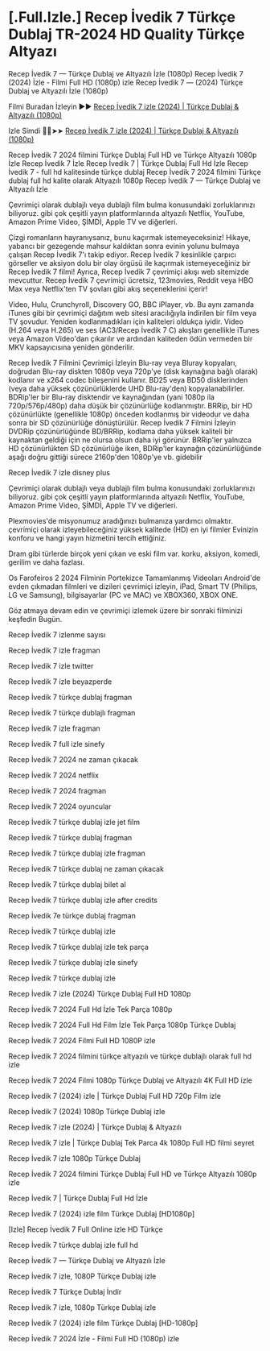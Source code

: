 # [.Full.Izle.] Recep İvedik 7 Türkçe Dublaj TR-2024 HD Quality Türkçe Altyazı

Recep İvedik 7 — Türkçe Dublaj ve Altyazılı İzle (1080p) Recep İvedik 7 (2024) İzle - Filmi Full HD (1080p) izle Recep İvedik 7 — (2024) Türkçe Dublaj ve Altyazılı İzle (1080p)

Filmi Buradan İzleyin ▶▶ [Recep İvedik 7 izle (2024) | Türkçe Dublaj & Altyazılı (1080p)](https://4k.yeshq.biz/tr/movie/952062/)

Izle Simdi 🔴✅➤➤ [Recep İvedik 7 izle (2024) | Türkçe Dublaj & Altyazılı (1080p)](https://flix.dcine.pro/tr/movie/952062/)

Recep İvedik 7 2024 filmini Türkçe Dublaj Full HD ve Türkçe Altyazılı 1080p İzle Recep İvedik 7 İzle Recep İvedik 7 | Türkçe Dublaj Full Hd İzle Recep İvedik 7 - full hd kalitesinde türkçe dublaj Recep İvedik 7 2024 filmini Türkçe dublaj full hd kalite olarak Altyazılı 1080p Recep İvedik 7 — Türkçe Dublaj ve Altyazılı İzle

Çevrimiçi olarak dublajlı veya dublajlı film bulma konusundaki zorluklarınızı biliyoruz. gibi çok çeşitli yayın platformlarında altyazılı Netflix, YouTube, Amazon Prime Video, ŞİMDİ, Apple TV ve diğerleri.

Çizgi romanların hayranıysanız, bunu kaçırmak istemeyeceksiniz! Hikaye, yabancı bir gezegende mahsur kaldıktan sonra evinin yolunu bulmaya çalışan Recep İvedik 7'ı takip ediyor. Recep İvedik 7 kesinlikle çarpıcı görseller ve aksiyon dolu bir olay örgüsü ile kaçırmak istemeyeceğiniz bir Recep İvedik 7 filmi! Ayrıca, Recep İvedik 7 çevrimiçi akışı web sitemizde mevcuttur. Recep İvedik 7 çevrimiçi ücretsiz, 123movies, Reddit veya HBO Max veya Netflix'ten TV şovları gibi akış seçeneklerini içerir!

Video, Hulu, Crunchyroll, Discovery GO, BBC iPlayer, vb. Bu aynı zamanda iTunes gibi bir çevrimiçi dağıtım web sitesi aracılığıyla indirilen bir film veya TV şovudur. Yeniden kodlanmadıkları için kaliteleri oldukça iyidir. Video (H.264 veya H.265) ve ses (AC3/Recep İvedik 7 C) akışları genellikle iTunes veya Amazon Video'dan çıkarılır ve ardından kaliteden ödün vermeden bir MKV kapsayıcısına yeniden gönderilir.

Recep İvedik 7 Filmini Çevrimiçi İzleyin Blu-ray veya Bluray kopyaları, doğrudan Blu-ray diskten 1080p veya 720p'ye (disk kaynağına bağlı olarak) kodlanır ve x264 codec bileşenini kullanır. BD25 veya BD50 disklerinden (veya daha yüksek çözünürlüklerde UHD Blu-ray'den) kopyalanabilirler. BDRip'ler bir Blu-ray disktendir ve kaynağından (yani 1080p ila 720p/576p/480p) daha düşük bir çözünürlüğe kodlanmıştır. BRRip, bir HD çözünürlükte (genellikle 1080p) önceden kodlanmış bir videodur ve daha sonra bir SD çözünürlüğe dönüştürülür. Recep İvedik 7 Filmini İzleyin DVDRip çözünürlüğünde BD/BRRip, kodlama daha yüksek kaliteli bir kaynaktan geldiği için ne olursa olsun daha iyi görünür. BRRip'ler yalnızca HD çözünürlükten SD çözünürlüğe iken, BDRip'ler kaynağın çözünürlüğünde aşağı doğru gittiği sürece 2160p'den 1080p'ye vb. gidebilir

Recep İvedik 7 izle disney plus

Çevrimiçi olarak dublajlı veya dublajlı film bulma konusundaki zorluklarınızı biliyoruz. gibi çok çeşitli yayın platformlarında altyazılı Netflix, YouTube, Amazon Prime Video, ŞİMDİ, Apple TV ve diğerleri.

Plexmovies'de misyonumuz aradığınızı bulmanıza yardımcı olmaktır. çevrimiçi olarak izleyebileceğiniz yüksek kalitede (HD) en iyi filmler Evinizin konforu ve hangi yayın hizmetini tercih ettiğiniz.

Dram gibi türlerde birçok yeni çıkan ve eski film var. korku, aksiyon, komedi, gerilim ve daha fazlası.

Os Farofeiros 2 2024 Filminin Portekizce Tamamlanmış Videoları Android'de evden çıkmadan filmleri ve dizileri çevrimiçi izleyin, iPad, Smart TV (Philips, LG ve Samsung), bilgisayarlar (PC ve MAC) ve XBOX360, XBOX ONE.

Göz atmaya devam edin ve çevrimiçi izlemek üzere bir sonraki filminizi keşfedin Bugün.

Recep İvedik 7 izlenme sayısı

Recep İvedik 7 izle fragman

Recep İvedik 7 izle twitter

Recep İvedik 7 izle beyazperde

Recep İvedik 7 türkçe dublaj fragman

Recep İvedik 7 türkçe dublajlı fragman

Recep İvedik 7 izle fragman

Recep İvedik 7 full izle sinefy

Recep İvedik 7 2024 ne zaman çıkacak

Recep İvedik 7 2024 netflix

Recep İvedik 7 2024 fragman

Recep İvedik 7 2024 oyuncular

Recep İvedik 7 türkçe dublaj izle jet film

Recep İvedik 7 türkçe dublaj fragman

Recep İvedik 7 türkçe dublaj izle fragman

Recep İvedik 7 türkçe dublaj ne zaman çıkacak

Recep İvedik 7 türkçe dublaj bilet al

Recep İvedik 7 türkçe dublaj izle after credits

Recep İvedik 7e türkçe dublaj fragman

Recep İvedik 7 türkçe dublaj izle

Recep İvedik 7 türkçe dublaj izle tek parça

Recep İvedik 7 türkçe dublaj izle sinefy

Recep İvedik 7 türkçe dublaj izle

Recep İvedik 7 izle (2024) Türkçe Dublaj Full HD 1080p

Recep İvedik 7 2024 Full Hd İzle Tek Parça 1080p

Recep İvedik 7 2024 Full Hd Film İzle Tek Parça 1080p Türkçe Dublaj

Recep İvedik 7 2024 Filmi Full HD 1080P izle

Recep İvedik 7 2024 filmini türkçe altyazılı ve türkçe dublajlı olarak full hd izle

Recep İvedik 7 2024 Filmi 1080p Türkçe Dublaj ve Altyazılı 4K Full HD izle

Recep İvedik 7 (2024) izle | Türkçe Dublaj Full HD 720p Film izle

Recep İvedik 7 (2024) 1080p Türkçe Dublaj izle

Recep İvedik 7 izle (2024) | Türkçe Dublaj & Altyazılı

Recep İvedik 7 izle | Türkçe Dublaj Tek Parca 4k 1080p Full HD filmi seyret

Recep İvedik 7 izle 1080p Türkçe Dublaj

Recep İvedik 7 2024 filmini Türkçe Dublaj Full HD ve Türkçe Altyazılı 1080p izle

Recep İvedik 7 | Türkçe Dublaj Full Hd İzle

Recep İvedik 7 (2024) izle film Türkçe Dublaj [HD1080p]

[Izle] Recep İvedik 7 Full Online izle HD Türkçe

Recep İvedik 7 türkçe dublaj izle full hd

Recep İvedik 7 — Türkçe Dublaj ve Altyazılı İzle

Recep İvedik 7 izle, 1080P Türkçe Dublaj izle

Recep İvedik 7 Türkçe Dublaj İndi̇r

Recep İvedik 7 izle, 1080p Türkçe Dublaj izle

Recep İvedik 7 (2024) izle film Türkçe Dublaj [HD-1080p]

Recep İvedik 7 2024 İzle - Filmi Full HD (1080p) izle

